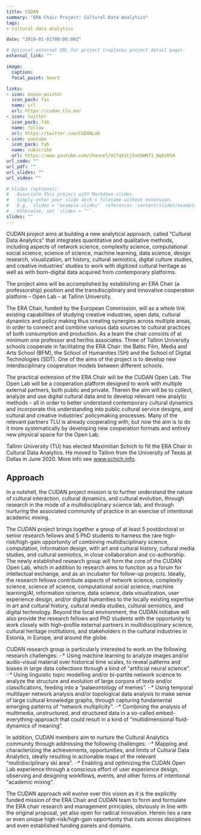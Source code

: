 ```yaml
---
title: CUDAN
summary: "ERA Chair Project: Cultural Data Analytics"
tags:
- cultural data analytics

date: "2019-01-01T00:00:00Z"

# Optional external URL for project (replaces project detail page).
external_link: ""

image:
  caption:
  focal_point: Smart

links:
- icon: mouse-pointer
  icon_pack: fas
  name: url
  url: https://cudan.tlu.ee/
- icon: twitter
  icon_pack: fab
  name: follow
  url: https://twitter.com/CUDANLab
- icon: youtube
  icon_pack: fab
  name: subscribe
  url: https://www.youtube.com/channel/UCfqX1Cj5sUSWNf1_8q8z05A
url_code: ""
url_pdf: ""
url_slides: ""
url_video: ""

# Slides (optional).
#   Associate this project with Markdown slides.
#   Simply enter your slide deck's filename without extension.
#   E.g. `slides = "example-slides"` references `content/slides/example-slides.md`.
#   Otherwise, set `slides = ""`.
slides: ""
---
```


CUDAN project aims at building a new analytical approach, called “Cultural Data Analytics” that integrates quantitative and qualitative methods, including aspects of network science, complexity science, computational social science, science of science, machine learning, data science, design research, visualization, art history, cultural semiotics, digital culture studies, and creative industries’ studies to work with digitized cultural heritage as well as with born-digital data acquired from contemporary platforms.

The project aims will be accomplished by establishing an ERA Chair (a professorship) position and the transdisciplinary and innovative cooperation platform – Open Lab – at Tallinn University.

The ERA Chair, funded by the European Commission, will as a whole link existing capabilities of studying creative industries, open data, cultural dynamics and policy making thus creating synergies across multiple areas, in order to connect and combine various data sources to cultural practices of both consumption and production. As a team the chair consists of at minimum one professor and her/his associates. Three of Tallinn University schools cooperate in facilitating the ERA Chair: the Baltic Film, Media and Arts School (BFM), the School of Humanities (SH) and the School of Digital Technologies (SDT). One of the aims of the project is to develop new interdisciplinary cooperation models between different schools.

The practical extension of the ERA Chair will be the CUDAN Open Lab. The Open Lab will be a cooperation platform designed to work with multiple external partners, both public and private. Therein the aim will be to collect, analyze and use digital cultural data and to develop relevant new analytic methods – all in order to better understand contemporary cultural dynamics and incorporate this understanding into public cultural service designs, and cultural and creative industries’ policymaking processes. Many of the relevant partners TLU is already cooperating with, but now the aim is to do it more systematically by developing new cooperation formats and entirely new physical space for the Open Lab.

Tallinn University (TU) has elected Maximilian Schich to fill the ERA Chair in Cultural Data Analytics. He moved to Tallinn from the University of Texas at Dallas in June 2020. More info see www.schich.info.

## Approach

In a nutshell, the CUDAN project mission is to further understand the nature of cultural interaction, cultural dynamics, and cultural evolution, through research in the mode of a multidisciplinary science lab, and through nurturing the associated community of practice in an exercise of intentional academic mixing.

The CUDAN project brings together a group of at least 5 postdoctoral or senior research fellows and 5 PhD students to harness the rare high-risk/high-gain opportunity of combining multidisciplinary science, computation, information design, with art and cultural history, cultural media studies, and cultural semiotics, in close collaboration and co-authorship. The newly established research group will form the core of the CUDAN Open Lab, which in addition to research aims to function as a forum for intellectual exchange, and as an incubator for follow-up projects. Ideally, the research fellows contribute aspects of network science, complexity science, science of science, computational social science, machine learning/AI, information science, data science, data visualization, user experience design, and/or digital humanities to the locally existing expertise in art and cultural history, cultural media studies, cultural semiotics, and digital technology. Beyond the local environment, the CUDAN initiative will also provide the research fellows and PhD students with the opportunity to work closely with high-profile external partners in multidisciplinary science, cultural heritage institutions, and stakeholders in the cultural industries in Estonia, in Europe, and around the globe.

CUDAN research group is particularly interested to work on the following research challenges:
⋅⋅* Using machine learning to analyze images and/or audio-visual material over historical time scales, to reveal patterns and biases in large data collections through a kind of “artificial neural science”.
⋅⋅* Using linguistic topic modelling and/or bi-partite network science to analyze the structure and evolution of large corpora of texts and/or classifications, feeding into a “palaeontology of memes”.
⋅⋅* Using temporal multilayer network analysis and/or topological data analysis to make sense of large cultural knowledge graphs, through capturing fundamental emerging patterns of “network multiplicity”.
⋅⋅* Combining the analysis of multimedia, unstructured, and structured data in a so-called embed-everything-approach that could result in a kind of “multidimensional fluid-dynamics of meaning”.

In addition, CUDAN members aim to nurture the Cultural Analytics community through addressing the following challenges:
⋅⋅* Mapping and characterizing the achievements, opportunities, and limits of Cultural Data Analytics, ideally resulting in actionable maps of the relevant “multidisciplinary ski area”.
⋅⋅* Enabling and optimizing the CUDAN Open Lab experience through a conscious effort of user experience design, observing and designing workflows, events, and other forms of intentional “academic mixing”.

The CUDAN approach will evolve over this vision as it is the explicitly funded mission of the ERA Chair and CUDAN team to form and formulate the ERA chair research and management principles, obviously in line with the original proposal, yet also open for radical innovation. Herein lies a rare or even unique high-risk/high-gain opportunity that cuts across disciplines and even established funding panels and domains. 
